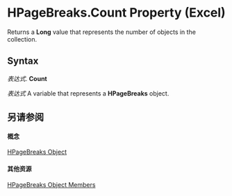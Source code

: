 
# HPageBreaks.Count Property (Excel)

Returns a  **Long** value that represents the number of objects in the collection.


## Syntax

 _表达式_. **Count**

 _表达式_ A variable that represents a **HPageBreaks** object.


## 另请参阅


#### 概念


[HPageBreaks Object](087106a7-ded7-d672-095d-98e7012fa440.md)
#### 其他资源


[HPageBreaks Object Members](http://msdn.microsoft.com/library/d3efbf42-ac9a-976b-011f-7836a41e42ed%28Office.15%29.aspx)